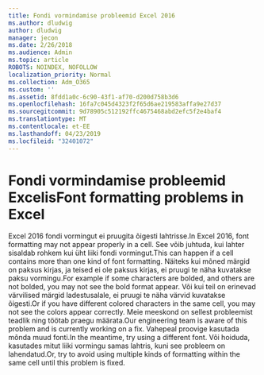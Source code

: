 ```yaml
---
title: Fondi vormindamise probleemid Excel 2016
ms.author: dludwig
author: dludwig
manager: jecon
ms.date: 2/26/2018
ms.audience: Admin
ms.topic: article
ROBOTS: NOINDEX, NOFOLLOW
localization_priority: Normal
ms.collection: Adm_O365
ms.custom: ''
ms.assetid: 8fdd1a0c-6c90-43f1-af70-d200d758b3d6
ms.openlocfilehash: 16fa7c045d4323f2f65d6ae219583affa9e27d37
ms.sourcegitcommit: 9d78905c512192ffc4675468abd2efc5f2e4baf4
ms.translationtype: MT
ms.contentlocale: et-EE
ms.lasthandoff: 04/23/2019
ms.locfileid: "32401072"
---
```

# <a name="font-formatting-problems-in-excel"></a><span data-ttu-id="231a4-102">Fondi vormindamise probleemid Excelis</span><span class="sxs-lookup"><span data-stu-id="231a4-102">Font formatting problems in Excel</span></span>

<span data-ttu-id="231a4-103">Excel 2016 fondi vormingut ei pruugita õigesti lahtrisse.</span><span class="sxs-lookup"><span data-stu-id="231a4-103">In Excel 2016, font formatting may not appear properly in a cell.</span></span> <span data-ttu-id="231a4-104">See võib juhtuda, kui lahter sisaldab rohkem kui üht liiki fondi vormingut.</span><span class="sxs-lookup"><span data-stu-id="231a4-104">This can happen if a cell contains more than one kind of font formatting.</span></span> <span data-ttu-id="231a4-105">Näiteks kui mõned märgid on paksus kirjas, ja teised ei ole paksus kirjas, ei pruugi te näha kuvatakse paksu vormingu.</span><span class="sxs-lookup"><span data-stu-id="231a4-105">For example if some characters are bolded, and others are not bolded, you may not see the bold format appear.</span></span> <span data-ttu-id="231a4-106">Või kui teil on erinevad värvilised märgid ladestusalale, ei pruugi te näha värvid kuvatakse õigesti.</span><span class="sxs-lookup"><span data-stu-id="231a4-106">Or if you have different colored characters in the same cell, you may not see the colors appear correctly.</span></span> <span data-ttu-id="231a4-107">Meie meeskond on sellest probleemist teadlik ning töötab praegu määrata.</span><span class="sxs-lookup"><span data-stu-id="231a4-107">Our engineering team is aware of this problem and is currently working on a fix.</span></span> <span data-ttu-id="231a4-108">Vahepeal proovige kasutada mõnda muud fonti.</span><span class="sxs-lookup"><span data-stu-id="231a4-108">In the meantime, try using a different font.</span></span> <span data-ttu-id="231a4-109">Või hoiduda, kasutades mitut liiki vormingu samas lahtris, kuni see probleem on lahendatud.</span><span class="sxs-lookup"><span data-stu-id="231a4-109">Or, try to avoid using multiple kinds of formatting within the same cell until this problem is fixed.</span></span> 
  

